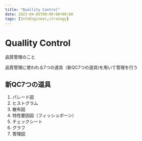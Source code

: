 ```yaml
---
title: "Quallity Control"
date: 2023-04-05T00:00:00+09:00
tags: [InfoEngineer,strategy]
---
```

# Quallity Control

品質管理のこと

品質管理に使われる7つの道具（新QC7つの道具)を用いて管理を行う

## 新QC7つの道具

1. パレード図
2. ヒストグラム
3. 散布図
4. 特性要因図（フィッシュボーン）
5. チェックシート
6. グラフ
7. 管理図
